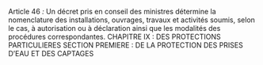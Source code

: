 Article 46 _:_ Un décret pris en conseil des ministres détermine la nomenclature des installations, ouvrages, travaux et activités soumis, selon le cas, à autorisation ou à déclaration ainsi que les modalités des procédures correspondantes.
CHAPITRE IX : DES PROTECTIONS PARTICULIERES
SECTION PREMIERE : DE LA PROTECTION DES PRISES D’EAU ET DES CAPTAGES